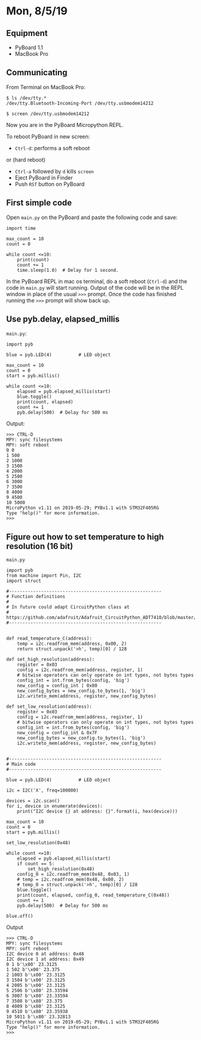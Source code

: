 # Mon, 8/5/19

## Equipment

- PyBoard 1.1
- MacBook Pro

## Communicating

From Terminal on MacBook Pro:

    $ ls /dev/tty.*
    /dev/tty.Bluetooth-Incoming-Port /dev/tty.usbmodem14212
    
    $ screen /dev/tty.usbmodem14212
    
Now you are in the PyBoard Micropython REPL.
    
To reboot PyBoard in new screen:

- `Ctrl-d`: performs a soft reboot

or (hard reboot)

- `Ctrl-a` followed by `d` kills `screen`
- Eject PyBoard in Finder
- Push `RST` button on PyBoard

## First simple code

Open `main.py` on the PyBoard and paste the following code and save:

    import time
    
    max_count = 10
    count = 0
    
    while count <=10:
        print(count)
        count += 1
        time.sleep(1.0)  # Delay for 1 second.
        
In the PyBoard REPL in mac os terminal, do a soft reboot (`Ctrl-d`) and the code in `main.py` will start running. Output of the code will be in the REPL window in place of the usual `>>>` prompt. Once the code has finished running the `>>>` prompt will show back up.

## Use pyb.delay, elapsed_millis

`main.py`:

    import pyb
    
    blue = pyb.LED(4)          # LED object
    
    max_count = 10
    count = 0
    start = pyb.millis()
    
    while count <=10:
        elapsed = pyb.elapsed_millis(start)
        blue.toggle()
        print(count, elapsed)
        count += 1
        pyb.delay(500)  # Delay for 500 ms
    
Output:

    >>> CTRL-D
    MPY: sync filesystems
    MPY: soft reboot
    0 0
    1 500
    2 1000
    3 1500
    4 2000
    5 2500
    6 3000
    7 3500
    8 4000
    9 4500
    10 5000
    MicroPython v1.11 on 2019-05-29; PYBv1.1 with STM32F405RG
    Type "help()" for more information.
    >>>

## Figure out how to set temperature to high resolution (16 bit)

`main.py`

    import pyb
    from machine import Pin, I2C
    import struct
    
    #---------------------------------------------------------
    # Function definitions
    #
    # In future could adapt CircuitPython class at 
    # https://github.com/adafruit/Adafruit_CircuitPython_ADT7410/blob/master/adafruit_adt7410.py
    #---------------------------------------------------------
    
    
    def read_temperature_C(address):
        temp = i2c.readfrom_mem(address, 0x00, 2)
        return struct.unpack('>h', temp)[0] / 128
    
    def set_high_resolution(address):
        register = 0x03
        config = i2c.readfrom_mem(address, register, 1)
        # bitwise operators can only operate on int types, not bytes types
        config_int = int.from_bytes(config, 'big')
        new_config = config_int | 0x80
        new_config_bytes = new_config.to_bytes(1, 'big')
        i2c.writeto_mem(address, register, new_config_bytes)
    
    def set_low_resolution(address):
        register = 0x03
        config = i2c.readfrom_mem(address, register, 1)
        # bitwise operators can only operate on int types, not bytes types
        config_int = int.from_bytes(config, 'big')
        new_config = config_int & 0x7F
        new_config_bytes = new_config.to_bytes(1, 'big')
        i2c.writeto_mem(address, register, new_config_bytes)
    
    
    #---------------------------------------------------------
    # Main code
    #---------------------------------------------------------
    
    blue = pyb.LED(4)          # LED object
    
    i2c = I2C('X', freq=100000)
    
    devices = i2c.scan()
    for i, device in enumerate(devices):
        print("I2C device {} at address: {}".format(i, hex(device)))
    
    max_count = 10
    count = 0
    start = pyb.millis()
    
    set_low_resolution(0x48)
    
    while count <=10:
        elapsed = pyb.elapsed_millis(start)
        if count == 5:
            set_high_resolution(0x48)
        config_0 = i2c.readfrom_mem(0x48, 0x03, 1)
        # temp = i2c.readfrom_mem(0x48, 0x00, 2)
        # temp_0 = struct.unpack('>h', temp)[0] / 128
        blue.toggle()
        print(count, elapsed, config_0, read_temperature_C(0x48))
        count += 1
        pyb.delay(500)  # Delay for 500 ms
    
    blue.off()

Output

    >>> CTRL-D
    MPY: sync filesystems
    MPY: soft reboot
    I2C device 0 at address: 0x48
    I2C device 1 at address: 0x49
    0 1 b'\x00' 23.3125
    1 502 b'\x00' 23.375
    2 1003 b'\x00' 23.3125
    3 1504 b'\x00' 23.3125
    4 2005 b'\x00' 23.3125
    5 2506 b'\x80' 23.33594
    6 3007 b'\x80' 23.33594
    7 3508 b'\x80' 23.375
    8 4009 b'\x80' 23.3125
    9 4510 b'\x80' 23.35938
    10 5011 b'\x80' 23.32813
    MicroPython v1.11 on 2019-05-29; PYBv1.1 with STM32F405RG
    Type "help()" for more information.
    >>>
